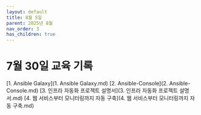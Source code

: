 ```yaml
---
layout: default
title: 8월 5일
parent: 2025년 8월
nav_order: 3
has_children: true
---
```


# 7월 30일 교육 기록
[1. Ansible Galaxy](1. Ansible Galaxy.md)
[2. Ansible-Console](2. Ansible-Console.md)
[3. 인프라 자동화 프로젝트 설명서](3. 인프라 자동화 프로젝트 설명서.md)
[4. 웹 서비스부터 모니터링까지 자동 구축](4. 웹 서비스부터 모니터링까지 자동 구축.md)